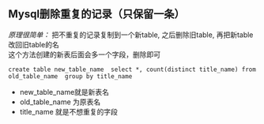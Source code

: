 ## Mysql删除重复的记录（只保留一条）

*原理很简单：*
把不重复的记录复制到一个新table,  之后删除旧table, 再把新table改回旧table的名    
这个方法创建的新表后面会多一个字段，删除即可

```
create table new_table_name  select *, count(distinct title_name) from old_table_name  group by title_name
```

* new_table_name就是新表名
* old_table_name 为原表名
* title_name 就是不想重复的字段
